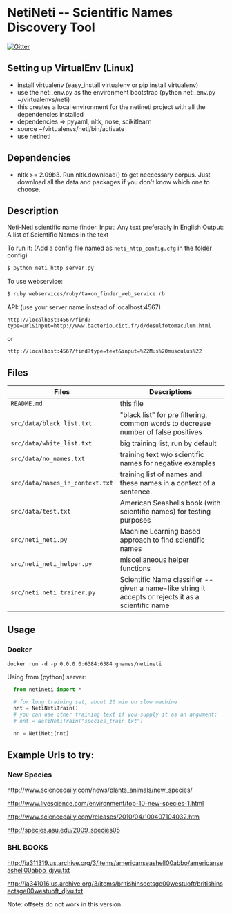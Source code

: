 NetiNeti -- Scientific Names Discovery Tool
===========================================
[![Gitter][1]][2]


Setting up VirtualEnv (Linux)
-----------------------------

  * install virtualenv (easy_install virtualenv or pip install virtualenv)
  * use the neti_env.py as the environment bootstrap (python neti_env.py ~/virtualenvs/neti)
  * this creates a local environment for the netineti project with all the dependencies installed
  * dependencies => pyyaml, nltk, nose, scikitlearn
  * source ~/virtualenvs/neti/bin/activate
  * use netineti

Dependencies
------------

  * nltk >= 2.09b3. Run nltk.download() to get neccessary corpus.
  Just download all the data and packages if you don't know which one to choose.

Description
-----------

Neti-Neti scientific name finder.
Input: Any text preferably in English
Output: A list of Scientific Names in the text

To run it: (Add a config file named as `neti_http_config.cfg` in the folder config)

```bash
$ python neti_http_server.py
```

To use webservice:

```bash
$ ruby webservices/ruby/taxon_finder_web_service.rb
```

API:
(use your server name instead of localhost:4567)

    http://localhost:4567/find?type=url&input=http://www.bacterio.cict.fr/d/desulfotomaculum.html

or

    http://localhost:4567/find?type=text&input=%22Mus%20musculus%22

Files
-----

Files                           | Descriptions
--------------------------------|-------------------------------------------
`README.md`                     | this file
`src/data/black_list.txt`       | "black list" for pre filtering, common words to decrease number of false positives
`src/data/white_list.txt`       | big training list, run by default
`src/data/no_names.txt`         | training text w/o scientific names for negative examples
`src/data/names_in_context.txt` | training list of names and these names in a context of a sentence.
`src/data/test.txt`             | American Seashells book (with scientific names) for testing purposes
`src/neti_neti.py`              | Machine Learning based approach to find scientific names
`src/neti_neti_helper.py`       | miscellaneous helper functions
`src/neti_neti_trainer.py`      | Scientific Name classifier -- given a name-like string it accepts or rejects it as a scientific name


Usage
-----

### Docker

```
docker run -d -p 0.0.0.0:6384:6384 gnames/netineti
```

Using from (python) server:

```python
  from netineti import *

  # for long training set, about 20 min on slow machine
  nnt = NetiNetiTrain()
  # you can use other training text if you supply it as an argument:
  # nnt = NetiNetiTrain("species_train.txt")

  nn = NetiNeti(nnt)
```

Example Urls to try:
--------------------

### New Species

http://www.sciencedaily.com/news/plants_animals/new_species/

http://www.livescience.com/environment/top-10-new-species-1.html

http://www.sciencedaily.com/releases/2010/04/100407104032.htm

http://species.asu.edu/2009_species05

### BHL BOOKS

http://ia311319.us.archive.org/3/items/americanseashell00abbo/americanseashell00abbo_djvu.txt

http://ia341016.us.archive.org/3/items/britishinsectsge00westuoft/britishinsectsge00westuoft_djvu.txt



Note: offsets do not work in this version.

[1]: https://badges.gitter.im/Join%20Chat.svg
[2]: https://gitter.im/mbl-cli/NetiNeti?utm_source=badge&utm_medium=badge&utm_campaign=pr-badge
